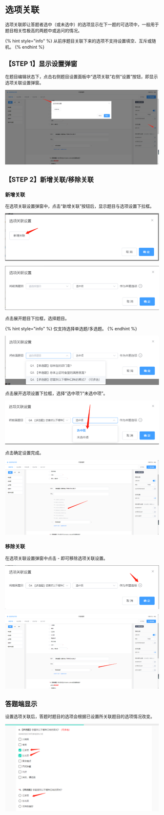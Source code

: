 # 选项关联

选项关联即让答题者选中（或未选中）的选项显示在下一题的可选项中，一般用于题目相关性极高的两题中或追问的情况。

{% hint style="info" %}
从前序题目关联下来的选项不支持设置填空、互斥或随机。
{% endhint %}

## 【STEP 1】显示设置弹窗

在题目编辑状态下，点击右侧题目设置面板中“选项关联”右侧“设置”按钮，即显示选项关联设置弹窗。

![选项设置关联弹窗](<../../../.gitbook/assets/image (445).png>)

## 【STEP 2】新增关联/移除关联

### 新增关联

在选项关联设置弹窗中，点击“新增关联”按钮后，显示题目与选项设置下拉框。

![新增关联](<../../../.gitbook/assets/image (85).png>)

![题目与选项设置下拉框](<../../../.gitbook/assets/image (344).png>)



点击展开题目下拉框，选择题目。

{% hint style="info" %}
仅支持选择单选题/多选题。
{% endhint %}

![选择关联题目](<../../../.gitbook/assets/image (136).png>)



点击展开选项设置下拉框，选择“选中项”/“未选中项”。

![关联项设置](<../../../.gitbook/assets/image (475).png>)



点击确定设置完成。

![题目编辑状态下显示选项关联](<../../../.gitbook/assets/image (133).png>)

### 移除关联

在选项关联设置弹窗中点击 - 即可移除选项关联设置。

![移除选项关联](<../../../.gitbook/assets/image (388).png>)

![移除后题目编辑状态下的显示](<../../../.gitbook/assets/image (801).png>)

## 答题端显示

设置选项关联后，答题时题目的选项会根据已设置所关联题目的选项情况改变。

![答题端显示选项关联](<../../../.gitbook/assets/image (242).png>)
